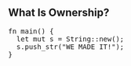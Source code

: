 ## What Is Ownership?

<pre class="aquascope">
fn main() {
  let mut s = String::new();
  s.push_str("WE MADE IT!");
}
</pre>